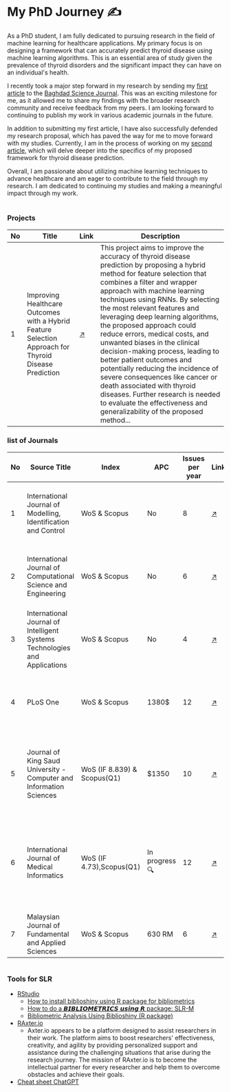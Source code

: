 
# My PhD Journey :writing_hand:

As a PhD student, I am fully dedicated to pursuing research in the field of machine learning for healthcare applications. My primary focus is on designing a framework that can accurately predict thyroid disease using machine learning algorithms. This is an essential area of study given the prevalence of thyroid disorders and the significant impact they can have on an individual's health.

I recently took a major step forward in my research by sending my [first article](https://github.com/Zkri-Saber/MyPhdProject/tree/main/Baghdad%20Science%20Journal) to the [Baghdad Science Journal](https://bsj.uobaghdad.edu.iq/index.php/BSJ/about). This was an exciting milestone for me, as it allowed me to share my findings with the broader research community and receive feedback from my peers. I am looking forward to continuing to publish my work in various academic journals in the future.

In addition to submitting my first article, I have also successfully defended my research proposal, which has paved the way for me to move forward with my studies. Currently, I am in the process of working on my [second article](https://github.com/Zkri-Saber/thyroid-disease-in-high-dimensional-dataseat), which will delve deeper into the specifics of my proposed framework for thyroid disease prediction.

Overall, I am passionate about utilizing machine learning techniques to advance healthcare and am eager to contribute to the field through my research. I am dedicated to continuing my studies and making a meaningful impact through my work.
#
### Projects
|No| Title | Link | Description |
|--|---|---|---|
|1|Improving Healthcare Outcomes with a Hybrid Feature Selection Approach for Thyroid Disease Prediction|[:arrow_upper_right:](https://github.com/drshahizan/phd/blob/main/dhekre/Hybrid_Feature_Selection_Approach_for_Thyroid_Disease_Prediction.ipynb)|This project aims to improve the accuracy of thyroid disease prediction by proposing a hybrid method for feature selection that combines a filter and wrapper approach with machine learning techniques using RNNs. By selecting the most relevant features and leveraging deep learning algorithms, the proposed approach could reduce errors, medical costs, and unwanted biases in the clinical decision-making process, leading to better patient outcomes and potentially reducing the incidence of severe consequences like cancer or death associated with thyroid diseases. Further research is needed to evaluate the effectiveness and generalizability of the proposed method...|

### list of Journals
|No| Source Title | Index | APC | Issues per year | Link |Topics covered|
|--|---|---|---|---|---|---|
|1|International Journal of Modelling, Identification and Control|WoS & Scopus|No|8|[:arrow_upper_right:](https://www.inderscience.com/jhome.php?jcode=ijmic)| Identification and control Neural network, fuzzy logic enhanced modelling|
|2|International Journal of Computational Science and Engineering|WoS & Scopus|No|6|[:arrow_upper_right:](https://www.inderscience.com/jhome.php?jcode=ijcse)|Applications Machine learning, statistics, deep learning and artificial intelligence|
|3|International Journal of Intelligent Systems Technologies and Applications|WoS & Scopus|No|4|[:arrow_upper_right:](https://www.inderscience.com/jhome.php?jcode=ijista)|Artificial intelligence and knowledge based systems technologies|
|4|PLoS One|WoS & Scopus|1380$|12|[:arrow_upper_right:](https://journals.plos.org/plosone/)|science, engineering, medicine, and the related social sciences and humanities|
|5|Journal of King Saud University - Computer and Information Sciences|WoS (IF 8.839) & Scopus(Q1)|$1350|10|[:arrow_upper_right:](https://www.sciencedirect.com/journal/journal-of-king-saud-university-computer-and-information-sciences)|Machine Learning, Natural Language Processing, Internet of Things, Bioinformatics, etc.|
|6|International Journal of Medical Informatics|WoS (IF 4.73),Scopus(Q1)|In progress 🔍|12|[:arrow_upper_right:](https://www.sciencedirect.com/journal/international-journal-of-medical-informatics)| artificial intelligence and, machine learning, hospital information systems, electronic medical record systems|
|7|Malaysian Journal of Fundamental and Applied Sciences|WoS & Scopus| 630 RM|6| [:arrow_upper_right:](https://mjfas.utm.my/index.php/mjfas/about)|image processing,|

#


 ### Tools for SLR
 - [RStudio](https://posit.co/download/rstudio-desktop/)
   - [How to install biblioshiny using R package for bibliometrics](https://www.youtube.com/watch?v=gjxfqzSuiIo)
   - [How to do a 𝘽𝙄𝘽𝙇𝙄𝙊𝙈𝙀𝙏𝙍𝙄𝘾𝙎 𝙪𝙨𝙞𝙣𝙜 𝙍 package: SLR-M](https://www.youtube.com/watch?v=edf5xgc2zHg&t=7s)
   - [Bibliometric Analysis Using Biblioshiny (R package)](https://www.youtube.com/watch?v=xKu6TknKIz0)
  -  [RAxter.io](https://www.raxter.io/)
     * Axter.io appears to be a platform designed to assist researchers in their work. The platform aims to boost researchers' effectiveness, creativity, and agility    by providing personalized support and assistance during the challenging situations that arise during the research journey. The mission of RAxter.io is to become the intellectual partner for every researcher and help them to overcome obstacles and achieve their goals.
   - [Cheat sheet ChatGPT](https://attachments.convertkitcdnn2.com/682688/b0c434c6-e836-49cf-864c-4c8c67d97625/ChatGPT%20Cheat%20Sheet.pdf)
 
  
